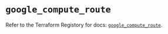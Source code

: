 # `google_compute_route`

Refer to the Terraform Registory for docs: [`google_compute_route`](https://registry.terraform.io/providers/hashicorp/google/5.5.0/docs/resources/compute_route).
